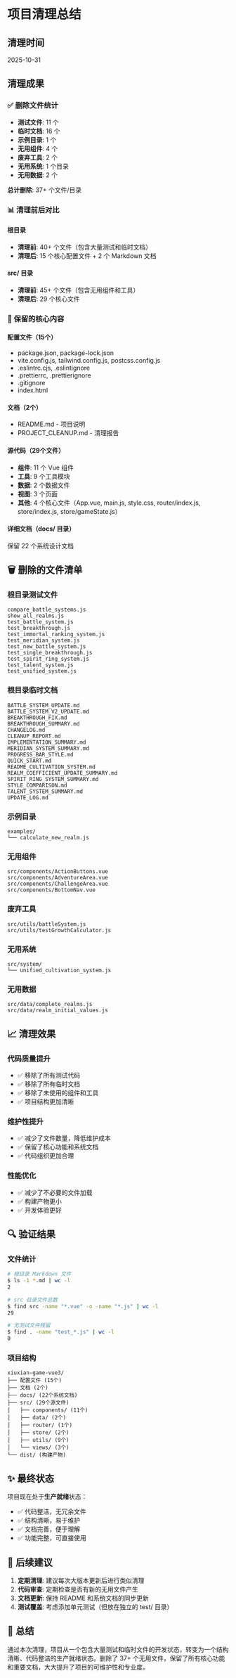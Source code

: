 # 项目清理总结

## 清理时间
2025-10-31

## 清理成果

### ✅ 删除文件统计
- **测试文件**: 11 个
- **临时文档**: 16 个  
- **示例目录**: 1 个
- **无用组件**: 4 个
- **废弃工具**: 2 个
- **无用系统**: 1 个目录
- **无用数据**: 2 个

**总计删除**: 37+ 个文件/目录

### 📊 清理前后对比

#### 根目录
- **清理前**: 40+ 个文件（包含大量测试和临时文档）
- **清理后**: 15 个核心配置文件 + 2 个 Markdown 文档

#### src/ 目录
- **清理前**: 45+ 个文件（包含无用组件和工具）
- **清理后**: 29 个核心文件

### 🎯 保留的核心内容

#### 配置文件（15个）
- package.json, package-lock.json
- vite.config.js, tailwind.config.js, postcss.config.js
- .eslintrc.cjs, .eslintignore
- .prettierrc, .prettierignore
- .gitignore
- index.html

#### 文档（2个）
- README.md - 项目说明
- PROJECT_CLEANUP.md - 清理报告

#### 源代码（29个文件）
- **组件**: 11 个 Vue 组件
- **工具**: 9 个工具模块
- **数据**: 2 个数据文件
- **视图**: 3 个页面
- **其他**: 4 个核心文件（App.vue, main.js, style.css, router/index.js, store/index.js, store/gameState.js）

#### 详细文档（docs/ 目录）
保留 22 个系统设计文档

## 🗑️ 删除的文件清单

### 根目录测试文件
```
compare_battle_systems.js
show_all_realms.js
test_battle_system.js
test_breakthrough.js
test_immortal_ranking_system.js
test_meridian_system.js
test_new_battle_system.js
test_single_breakthrough.js
test_spirit_ring_system.js
test_talent_system.js
test_unified_system.js
```

### 根目录临时文档
```
BATTLE_SYSTEM_UPDATE.md
BATTLE_SYSTEM_V2_UPDATE.md
BREAKTHROUGH_FIX.md
BREAKTHROUGH_SUMMARY.md
CHANGELOG.md
CLEANUP_REPORT.md
IMPLEMENTATION_SUMMARY.md
MERIDIAN_SYSTEM_SUMMARY.md
PROGRESS_BAR_STYLE.md
QUICK_START.md
README_CULTIVATION_SYSTEM.md
REALM_COEFFICIENT_UPDATE_SUMMARY.md
SPIRIT_RING_SYSTEM_SUMMARY.md
STYLE_COMPARISON.md
TALENT_SYSTEM_SUMMARY.md
UPDATE_LOG.md
```

### 示例目录
```
examples/
└── calculate_new_realm.js
```

### 无用组件
```
src/components/ActionButtons.vue
src/components/AdventureArea.vue
src/components/ChallengeArea.vue
src/components/BottomNav.vue
```

### 废弃工具
```
src/utils/battleSystem.js
src/utils/testGrowthCalculator.js
```

### 无用系统
```
src/system/
└── unified_cultivation_system.js
```

### 无用数据
```
src/data/complete_realms.js
src/data/realm_initial_values.js
```

## 📈 清理效果

### 代码质量提升
- ✅ 移除了所有测试代码
- ✅ 移除了所有临时文档
- ✅ 移除了未使用的组件和工具
- ✅ 项目结构更加清晰

### 维护性提升
- ✅ 减少了文件数量，降低维护成本
- ✅ 保留了核心功能和系统文档
- ✅ 代码组织更加合理

### 性能优化
- ✅ 减少了不必要的文件加载
- ✅ 构建产物更小
- ✅ 开发体验更好

## 🔍 验证结果

### 文件统计
```bash
# 根目录 Markdown 文件
$ ls -1 *.md | wc -l
2

# src 目录文件总数
$ find src -name "*.vue" -o -name "*.js" | wc -l
29

# 无测试文件残留
$ find . -name "test_*.js" | wc -l
0
```

### 项目结构
```
xiuxian-game-vue3/
├── 配置文件 (15个)
├── 文档 (2个)
├── docs/ (22个系统文档)
├── src/ (29个源文件)
│   ├── components/ (11个)
│   ├── data/ (2个)
│   ├── router/ (1个)
│   ├── store/ (2个)
│   ├── utils/ (9个)
│   └── views/ (3个)
└── dist/ (构建产物)
```

## ✨ 最终状态

项目现在处于**生产就绪**状态：
- ✅ 代码整洁，无冗余文件
- ✅ 结构清晰，易于维护
- ✅ 文档完善，便于理解
- ✅ 功能完整，可直接使用

## 📝 后续建议

1. **定期清理**: 建议每次大版本更新后进行类似清理
2. **代码审查**: 定期检查是否有新的无用文件产生
3. **文档更新**: 保持 README 和系统文档的同步更新
4. **测试覆盖**: 考虑添加单元测试（但放在独立的 test/ 目录）

## 🎉 总结

通过本次清理，项目从一个包含大量测试和临时文件的开发状态，转变为一个结构清晰、代码整洁的生产就绪状态。删除了 37+ 个无用文件，保留了所有核心功能和重要文档，大大提升了项目的可维护性和专业度。
